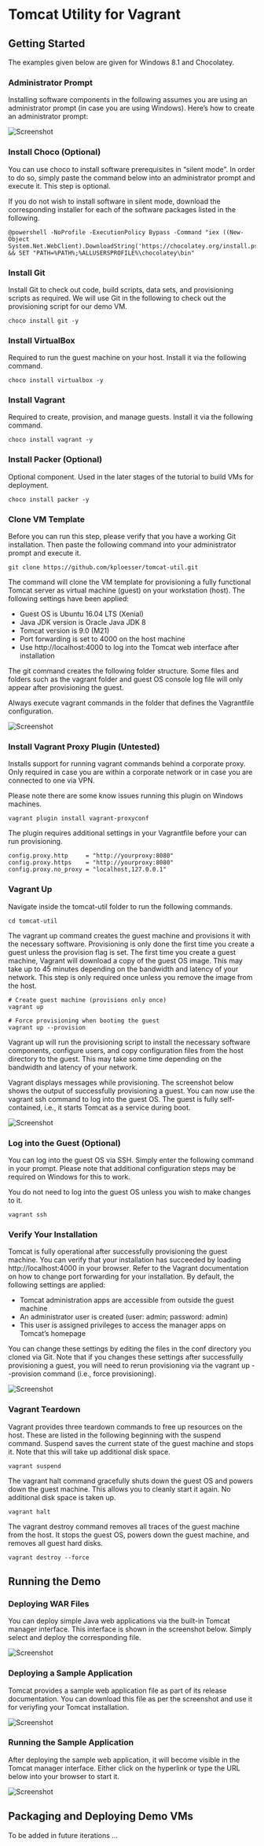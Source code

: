# Tomcat Utility for Vagrant

## Getting Started

The examples given below are given for Windows 8.1 and Chocolatey.

### Administrator Prompt
Installing software components in the following assumes you are using an administrator prompt (in case you are using Windows). Here’s how to create an administrator prompt:

![Screenshot](https://github.com/kploesser/tomcat-util/raw/master/img/image01.png)

### Install Choco (Optional)
You can use choco to install software prerequisites in “silent mode”. In order to do so, simply paste the command below into an administrator prompt and execute it. This step is optional.

If you do not wish to install software in silent mode, download the corresponding installer for each of the software packages listed in the following.

```
@powershell -NoProfile -ExecutionPolicy Bypass -Command "iex ((New-Object System.Net.WebClient).DownloadString('https://chocolatey.org/install.ps1'))" && SET "PATH=%PATH%;%ALLUSERSPROFILE%\chocolatey\bin"

```

### Install Git
Install Git to check out code, build scripts, data sets, and provisioning scripts as required. We will use Git in the following to check out the provisioning script for our demo VM.

```
choco install git -y

```

### Install VirtualBox

Required to run the guest machine on your host. Install it via the following command.

```
choco install virtualbox -y

```

### Install Vagrant

Required to create, provision, and manage guests. Install it via the following command.

```
choco install vagrant -y

```

### Install Packer (Optional)
Optional component. Used in the later stages of the tutorial to build VMs for deployment.

```
choco install packer -y

```

### Clone VM Template
Before you can run this step, please verify that you have a working Git installation. Then paste the following command into your administrator prompt and execute it.

```
git clone https://github.com/kploesser/tomcat-util.git

```

The command will clone the VM template for provisioning a fully functional Tomcat server as virtual machine (guest) on your workstation (host). The following settings have been applied:

* Guest OS is Ubuntu 16.04 LTS (Xenial)
* Java JDK version is Oracle Java JDK 8
* Tomcat version is 9.0 (M21)
* Port forwarding is set to 4000 on the host machine
* Use http://localhost:4000 to log into the Tomcat web interface after installation

The git command creates the following folder structure. Some files and folders such as the vagrant folder and guest OS console log file will only appear after provisioning the guest.

Always execute vagrant commands in the folder that defines the Vagrantfile configuration.

![Screenshot](https://github.com/kploesser/tomcat-util/raw/master/img/image02.png)

### Install Vagrant Proxy Plugin (Untested)

Installs support for running vagrant commands behind a corporate proxy. Only required in case you are within a corporate network or in case you are connected to one via VPN.

Please note there are some know issues running this plugin on Windows machines.

```
vagrant plugin install vagrant-proxyconf

```

The plugin requires additional settings in your Vagrantfile before your can run provisioning.

```
config.proxy.http     = "http://yourproxy:8080"
config.proxy.https    = "http://yourproxy:8080"
config.proxy.no_proxy = "localhost,127.0.0.1"

```

### Vagrant Up
Navigate inside the tomcat-util folder to run the following commands.

```
cd tomcat-util

```

The vagrant up command creates the guest machine and provisions it with the necessary software. Provisioning is only done the first time you create a guest unless the provision flag is set. The first time you create a guest machine, Vagrant will download a copy of the guest OS image. This may take up to 45 minutes depending on the bandwidth and latency of your network. This step is only required once unless you remove the image from the host.

```
# Create guest machine (provisions only once)
vagrant up

# Force provisioning when booting the guest
vagrant up --provision

```

Vagrant up will run the provisioning script to install the necessary software components, configure users, and copy configuration files from the host directory to the guest. This may take some time depending on the bandwidth and latency of your network.

Vagrant displays messages while provisioning. The screenshot below shows the output of successfully provisioning a guest. You can now use the vagrant ssh command to log into the guest OS. The guest is fully self-contained, i.e., it starts Tomcat as a service during boot.

![Screenshot](https://github.com/kploesser/tomcat-util/raw/master/img/image03.png)

### Log into the Guest (Optional)
You can log into the guest OS via SSH. Simply enter the following command in your prompt. Please note that additional configuration steps may be required on Windows for this to work.

You do not need to log into the guest OS unless you wish to make changes to it.

```
vagrant ssh

```

### Verify Your Installation
Tomcat is fully operational after successfully provisioning the guest machine. You can verify that your installation has succeeded by loading http://localhost:4000 in your browser. Refer to the Vagrant documentation on how to change port forwarding for your installation.
By default, the following settings are applied:

* Tomcat administration apps are accessible from outside the guest machine
* An administrator user is created (user: admin; password: admin)
* This user is assigned privileges to access the manager apps on Tomcat’s homepage

You can change these settings by editing the files in the conf directory you cloned via Git. Note that if you changes these settings after successfully provisioning a guest, you will need to rerun provisioning via the vagrant up --provision command (i.e., force provisioning).

![Screenshot](https://github.com/kploesser/tomcat-util/raw/master/img/image04.png)

### Vagrant Teardown
Vagrant provides three teardown commands to free up resources on the host. These are listed in the following beginning with the suspend command. Suspend saves the current state of the guest machine and stops it. Note that this will take up additional disk space.

```
vagrant suspend

```

The vagrant halt command gracefully shuts down the guest OS and powers down the guest machine. This allows you to cleanly start it again. No additional disk space is taken up.

```
vagrant halt

```

The vagrant destroy command removes all traces of the guest machine from the host. It stops the guest OS, powers down the guest machine, and removes all guest hard disks.

```
vagrant destroy --force

```

## Running the Demo

### Deploying WAR Files
You can deploy simple Java web applications via the built-in Tomcat manager interface. This interface is shown in the screenshot below. Simply select and deploy the corresponding file.

![Screenshot](https://github.com/kploesser/tomcat-util/raw/master/img/image05.png)

### Deploying a Sample Application
Tomcat provides a sample web application file as part of its release documentation. You can download this file as per the screenshot and use it for veriyfing your Tomcat installation.

![Screenshot](https://github.com/kploesser/tomcat-util/raw/master/img/image06.png)

### Running the Sample Application
After deploying the sample web application, it will become visible in the Tomcat manager interface. Either click on the hyperlink or type the URL below into your browser to start it.

![Screenshot](https://github.com/kploesser/tomcat-util/raw/master/img/image07.png)

## Packaging and Deploying Demo VMs
To be added in future iterations …
